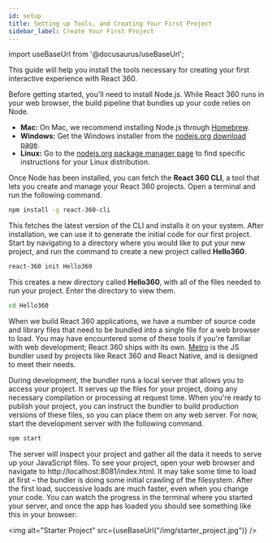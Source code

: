 ```yaml
---
id: setup
title: Setting up Tools, and Creating Your First Project
sidebar_label: Create Your First Project
---
```


import useBaseUrl from '@docusaurus/useBaseUrl';

This guide will help you install the tools necessary for creating your first interactive experience with React 360. 

Before getting started, you'll need to install Node.js. While React 360 runs in your web browser, the build pipeline that bundles up your code relies on Node.

 * **Mac:** On Mac, we recommend installing Node.js through [Homebrew](http://brew.sh/).
 * **Windows:** Get the Windows installer from the [nodejs.org download page](https://nodejs.org/en/download/).
 * **Linux:** Go to the [nodejs.org package manager page](https://nodejs.org/en/download/package-manager/) to find specific instructions for your Linux distribution.

Once Node has been installed, you can fetch the **React 360 CLI**, a tool that lets you create and manage your React 360 projects. Open a terminal and run the following command.

```bash
npm install -g react-360-cli
```

This fetches the latest version of the CLI and installs it on your system. After installation, we can use it to generate the initial code for our first project. Start by navigating to a directory where you would like to put your new project, and run the command to create a new project called **Hello360**.

```bash
react-360 init Hello360
```

This creates a new directory called **Hello360**, with all of the files needed to run your project. Enter the directory to view them.

```bash
cd Hello360
```

When we build React 360 applications, we have a number of source code and library files that need to be bundled into a single file for a web browser to load. You may have encountered some of these tools if you're familiar with web development; React 360 ships with its own. [Metro](https://github.com/facebook/metro) is the JS bundler used by projects like React 360 and React Native, and is designed to meet their needs.

During development, the bundler runs a local server that allows you to access your project. It serves up the files for your project, doing any necessary compilation or processing at request time. When you're ready to publish your project, you can instruct the bundler to build production versions of these files, so you can place them on any web server. For now, start the development server with the following command.

```bash
npm start
```

The server will inspect your project and gather all the data it needs to serve up your JavaScript files. To see your project, open your web browser and navigate to http://localhost:8081/index.html. It may take some time to load at first – the bundler is doing some initial crawling of the filesystem. After the first load, successive loads are much faster, even when you change your code. You can watch the progress in the terminal where you started your server, and once the app has loaded you should see something like this in your browser:

<img alt="Starter Project" src={useBaseUrl("/img/starter_project.jpg")} />

